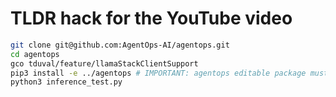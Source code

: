 # TLDR hack for the YouTube video

```sh
git clone git@github.com:AgentOps-AI/agentops.git
cd agentops
gco tduval/feature/llamaStackClientSupport
pip3 install -e ../agentops # IMPORTANT: agentops editable package must be a sibling project for scoping reasons
python3 inference_test.py
```